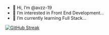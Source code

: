 - 👋 Hi, I’m @avzz-19
- 👀 I’m interested in Front End Development...
- 🌱 I’m currently learning Full Stack...

[![GitHub Streak](http://github-readme-streak-stats.herokuapp.com?user=avzz-19&theme=dark&background=000000)](https://git.io/streak-stats)
<!---
avzz-19/avzz-19 is a ✨ special ✨ repository because its `README.md` (this file) appears on your GitHub profile.
You can click the Preview link to take a look at your changes.
--->
